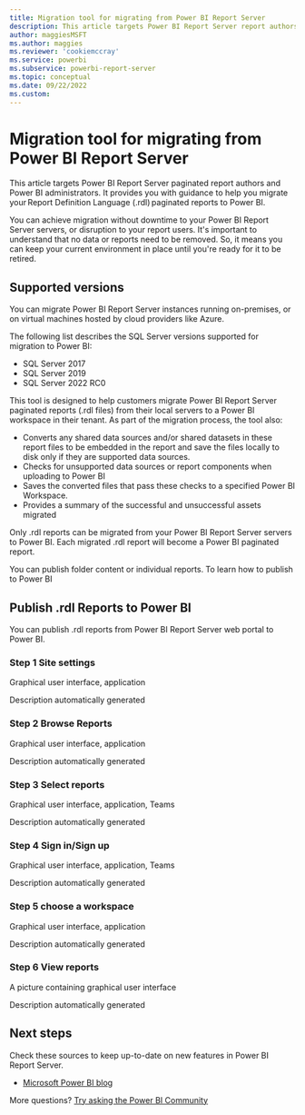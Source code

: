 ```yaml
---
title: Migration tool for migrating from Power BI Report Server
description: This article targets Power BI Report Server report authors and Power BI administrators. It provides you with guidance to help you migrate your Report Definition Language (.rdl) reports to Power BI.
author: maggiesMSFT
ms.author: maggies
ms.reviewer: 'cookiemccray'
ms.service: powerbi
ms.subservice: powerbi-report-server
ms.topic: conceptual
ms.date: 09/22/2022
ms.custom: 
---
```


# Migration tool for migrating from Power BI Report Server

This article targets Power BI Report Server paginated report authors and Power BI administrators. It provides you with guidance to help you migrate your Report Definition Language (.rdl) paginated reports to Power BI.

You can achieve migration without downtime to your Power BI Report Server servers, or disruption to your report users. It's important to understand that no data or reports need to be removed. So, it means you can keep your current environment in place until you're ready for it to be retired.  

## Supported versions 

You can migrate Power BI Report Server instances running on-premises, or on virtual machines hosted by cloud providers like Azure.

The following list describes the SQL Server versions supported for migration to Power BI:

- SQL Server 2017
- SQL Server 2019
- SQL Server 2022 RC0

This tool is designed to help customers migrate Power BI Report Server paginated reports (.rdl files) from their local servers to a Power BI workspace in their tenant. As part of the migration process, the tool also: 

- Converts any shared data sources and/or shared datasets in these report files to be embedded in the report and save the files locally to disk only if they are supported data sources. 
- Checks for unsupported data sources or report components when uploading to Power BI 
- Saves the converted files that pass these checks to a specified Power BI Workspace. 
- Provides a summary of the successful and unsuccessful assets migrated 

Only .rdl reports can be migrated from your Power BI Report Server servers to Power BI. Each migrated .rdl report will become a Power BI paginated report.

You can publish folder content or individual reports. To learn how to publish to Power BI  

## Publish .rdl Reports to Power BI  

You can publish .rdl reports from Power BI Report Server web portal to Power BI.  

### Step 1 Site settings  

Graphical user interface, application

Description automatically generated 

### Step 2 Browse Reports 

Graphical user interface, application

Description automatically generated 

 

### Step 3 Select reports 

Graphical user interface, application, Teams

Description automatically generated 

### Step 4 Sign in/Sign up 

 

Graphical user interface, application, Teams

Description automatically generated 

### Step 5 choose a workspace  

Graphical user interface, application

Description automatically generated 

### Step 6 View reports  

A picture containing graphical user interface

Description automatically generated 


## Next steps

Check these sources to keep up-to-date on new features in Power BI Report Server.

- [Microsoft Power BI blog](https://powerbi.microsoft.com/blog/)

More questions? [Try asking the Power BI Community](https://community.powerbi.com/)
